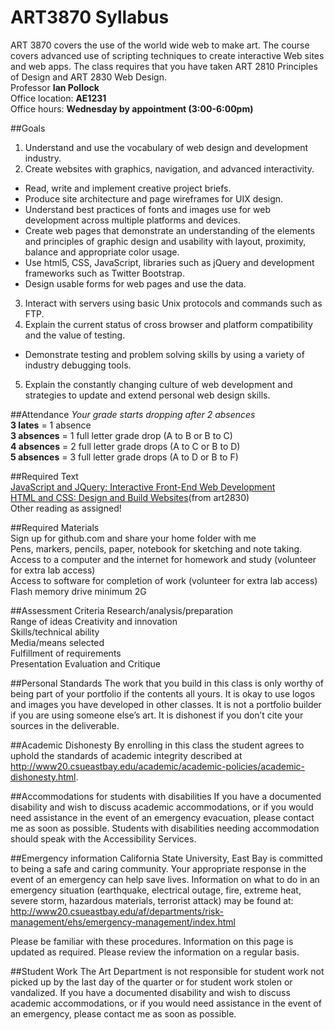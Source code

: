 # ART3870 Syllabus
ART 3870 covers the use of the world wide web to make art. The course covers advanced use of scripting techniques to create interactive Web sites and web apps. The class requires that you have taken ART 2810 Principles of Design and ART 2830 Web Design.
<br>Professor **Ian Pollock**
<br>Office location: **AE1231**
<br>Office hours: **Wednesday by appointment (3:00-6:00pm)**

##Goals
1. Understand and use the vocabulary of web design and development industry.
2. Create websites with graphics, navigation, and advanced interactivity.
 * Read, write and implement creative project briefs.
 * Produce site architecture and page wireframes for UIX design.
 * Understand best practices of fonts and images use for web development across multiple platforms and devices.
 * Create web pages that demonstrate an understanding of the elements and principles of graphic design and usability with layout, proximity, balance and appropriate color usage.
 * Use html5, CSS, JavaScript, libraries such as jQuery and development frameworks such as Twitter Bootstrap.
 * Design usable forms for web pages and use the data.
3. Interact with servers using basic Unix protocols and commands such as FTP.
4. Explain the current status of cross browser and platform compatibility and the value of testing.
 * Demonstrate testing and problem solving skills by using a variety of industry debugging tools.
5. Explain the constantly changing culture of web development and strategies to update and extend personal web design skills.

##Attendance
*Your grade starts dropping after 2 absences*
<br>**3 lates** = 1 absence
<br>**3 absences** = 1 full letter grade drop (A to B or B to C)
<br>**4 absences** = 2 full letter grade drops (A to C or B to D)
<br>**5 absences** = 3 full letter grade drops (A to D or B to F)

##Required Text
<br>[JavaScript and JQuery: Interactive Front-End Web Development](http://amzn.to/2d5IsCw)
<br>[HTML and CSS: Design and Build Websites](http://amzn.to/2d5HXbJ)(from art2830)
<br>Other reading as assigned!

##Required Materials
<br>Sign up for github.com and share your home folder with me
<br>Pens, markers, pencils, paper, notebook for sketching and note taking.
<br>Access to a computer and the internet for homework and study (volunteer for extra lab access)
<br>Access to software for completion of work (volunteer for extra lab access) Flash memory drive minimum 2G

##Assessment Criteria
Research/analysis/preparation
<br>Range of ideas Creativity and innovation
<br>Skills/technical ability
<br>Media/means selected
<br>Fulfillment of requirements
<br>Presentation Evaluation and Critique

##Personal Standards
The work that you build in this class is only worthy of being part of your portfolio if the contents all yours. It is okay to use logos and images you have developed in other classes. It is not a portfolio builder if you are using someone else’s art. It is dishonest if you don’t cite your sources in the deliverable.

##Academic Dishonesty
By enrolling in this class the student agrees to uphold the standards of academic integrity described at http://www20.csueastbay.edu/academic/academic-policies/academic-dishonesty.html.

##Accommodations for students with disabilities
If you have a documented disability and wish to discuss academic accommodations, or if you would need assistance in the event of an emergency evacuation, please contact me as soon as possible. Students with disabilities needing accommodation should speak with the Accessibility Services.

##Emergency information
California State University, East Bay is committed to being a safe and caring community. Your appropriate response in the event of an emergency can help save lives. Information on what to do in an emergency situation (earthquake, electrical outage, fire, extreme heat, severe storm, hazardous materials, terrorist attack) may be found at: http://www20.csueastbay.edu/af/departments/risk-management/ehs/emergency-management/index.html

Please be familiar with these procedures. Information on this page is updated as required. Please review the information on a regular basis.

##Student Work
The Art Department is not responsible for student work not picked up by the last day of the quarter or for student work stolen or vandalized. If you have a documented disability and wish to discuss academic accommodations, or if you would need assistance in the event of an emergency, please contact me as soon as possible.
